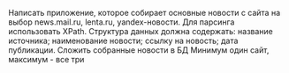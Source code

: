 Написать приложение, которое собирает основные новости с сайта на выбор news.mail.ru, lenta.ru, yandex-новости. Для парсинга использовать XPath. Структура данных должна содержать:
название источника;
наименование новости;
ссылку на новость;
дата публикации.
Сложить собранные новости в БД
Минимум один сайт, максимум - все три